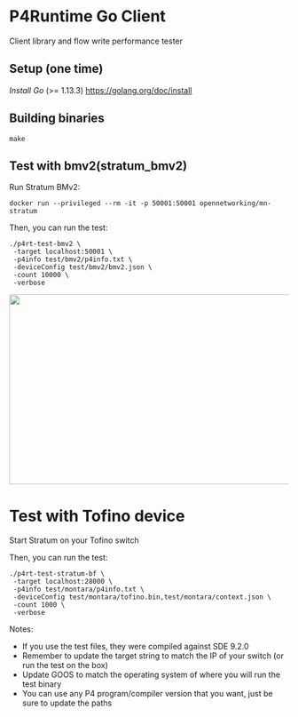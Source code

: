 # P4Runtime Go Client

Client library and flow write performance tester

## Setup (one time)
*Install Go* (>= 1.13.3)
https://golang.org/doc/install

## Building binaries

```
make
```

## Test with bmv2(stratum_bmv2)

Run Stratum BMv2:
```
docker run --privileged --rm -it -p 50001:50001 opennetworking/mn-stratum
```

Then, you can run the test:
```
./p4rt-test-bmv2 \
 -target localhost:50001 \
 -p4info test/bmv2/p4info.txt \
 -deviceConfig test/bmv2/bmv2.json \
 -count 10000 \
 -verbose
```

<img src="https://github.com/Yi-Tseng/p4r-perf/raw/master/test_bmv2.gif" width="688px" height="342px" />

# Test with Tofino device

Start Stratum on your Tofino switch

Then, you can run the test:
```
./p4rt-test-stratum-bf \
 -target localhost:28000 \
 -p4info test/montara/p4info.txt \
 -deviceConfig test/montara/tofino.bin,test/montara/context.json \
 -count 1000 \
 -verbose
```

Notes:
- If you use the test files, they were compiled against SDE 9.2.0
- Remember to update the target string to match the IP of your switch (or run the test on the box)
- Update GOOS to match the operating system of where you will run the test binary
- You can use any P4 program/compiler version that you want, just be sure to update the paths
